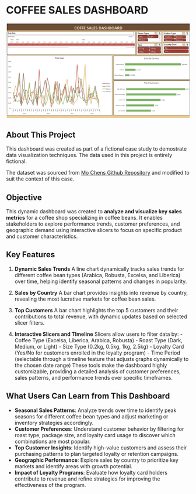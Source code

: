 # COFFEE SALES DASHBOARD
![Dashboard Image](images/dashboard.jpg)
## About This Project

This dashboard was created as part of a fictional case study to demostrate data visualization techniques. The data used in this project is entirely fictional.

The dataset was sourced from [Mo Chens Github Repository](https://github.com/mochen862/excel-project-coffee-sales/blob/main/coffeeOrdersData.xlsx) and modified to suit the context of this case.

## Objective

This dynamic dashboard was created to **analyze and visualize key sales metrics** for a coffee shop specializing in coffee beans. It enables stakeholders to explore performance trends, customer preferences, and geographic demand using interactive slicers to focus on specific product and customer characteristics.

## Key Features

1. **Dynamic Sales Trends**
    A line chart dynamically tracks sales trends for different coffee bean types (Arabica, Robusta, Excelsa, and Liberica) over time, helping identify seasonal patterns and changes in popularity.

2. **Sales by Country**
    A bar chart provides insights into revenue by country, revealing the most lucrative markets for coffee bean sales.

3. **Top Customers**
    A bar chart highlights the top 5 customers and their contributions to total revenue, with dynamic updates based on selected slicer filters.

4. **Interactive Slicers and TImeline**
    Slicers allow users to filter data by:
        - Coffee Type (Excelsa, Liberica, Arabica, Robusta)
        - Roast Type (Dark, Medium, or Light)
        - Size Type (0.2kg, 0.5kg, 1kg, 2.5kg)
        - Loyalty Card (Yes/No for customers enrolled in the loyalty program)
        - Time Period (selectable through a timeline feature that adjusts graphs dynamically to the chosen date range)
    These tools make the dashboard highly customizable, providing a detailed analysis of customer preferences, sales patterns, and performance trends over specific timeframes.

## What Users Can Learn from This Dashboard

- **Seasonal Sales Patterns**: Analyze trends over time to identify peak seasons for different coffee bean types and adjust marketing or inventory strategies accordingly.
- **Customer Preferences**: Understand customer behavior by filtering for roast type, package size, and loyalty card usage to discover which combinations are most popular.
- **Top Customer Insights**: Identify high-value customers and assess their purchasing patterns to plan targeted loyalty or retention campaigns.
- **Geographic Performance**: Explore sales by country to prioritize key markets and identify areas with growth potential.
- **Impact of Loyalty Programs**: Evaluate how loyalty card holders contribute to revenue and refine strategies for improving the effectiveness of the program.